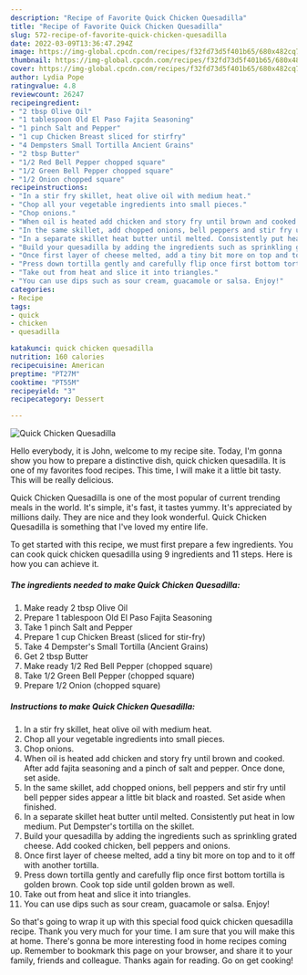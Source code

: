 ```yaml
---
description: "Recipe of Favorite Quick Chicken Quesadilla"
title: "Recipe of Favorite Quick Chicken Quesadilla"
slug: 572-recipe-of-favorite-quick-chicken-quesadilla
date: 2022-03-09T13:36:47.294Z
image: https://img-global.cpcdn.com/recipes/f32fd73d5f401b65/680x482cq70/quick-chicken-quesadilla-recipe-main-photo.jpg
thumbnail: https://img-global.cpcdn.com/recipes/f32fd73d5f401b65/680x482cq70/quick-chicken-quesadilla-recipe-main-photo.jpg
cover: https://img-global.cpcdn.com/recipes/f32fd73d5f401b65/680x482cq70/quick-chicken-quesadilla-recipe-main-photo.jpg
author: Lydia Pope
ratingvalue: 4.8
reviewcount: 26247
recipeingredient:
- "2 tbsp Olive Oil"
- "1 tablespoon Old El Paso Fajita Seasoning"
- "1 pinch Salt and Pepper"
- "1 cup Chicken Breast sliced for stirfry"
- "4 Dempsters Small Tortilla Ancient Grains"
- "2 tbsp Butter"
- "1/2 Red Bell Pepper chopped square"
- "1/2 Green Bell Pepper chopped square"
- "1/2 Onion chopped square"
recipeinstructions:
- "In a stir fry skillet, heat olive oil with medium heat."
- "Chop all your vegetable ingredients into small pieces."
- "Chop onions."
- "When oil is heated add chicken and story fry until brown and cooked. After add fajita seasoning and a pinch of salt and pepper. Once done, set aside."
- "In the same skillet, add chopped onions, bell peppers and stir fry until bell pepper sides appear a little bit black and roasted. Set aside when finished."
- "In a separate skillet heat butter until melted. Consistently put heat in low medium. Put Dempster&#39;s tortilla on the skillet."
- "Build your quesadilla by adding the ingredients such as sprinkling grated cheese. Add cooked chicken, bell peppers and onions."
- "Once first layer of cheese melted, add a tiny bit more on top and to it off with another tortilla."
- "Press down tortilla gently and carefully flip once first bottom tortilla is golden brown. Cook top side until golden brown as well."
- "Take out from heat and slice it into triangles."
- "You can use dips such as sour cream, guacamole or salsa. Enjoy!"
categories:
- Recipe
tags:
- quick
- chicken
- quesadilla

katakunci: quick chicken quesadilla 
nutrition: 160 calories
recipecuisine: American
preptime: "PT27M"
cooktime: "PT55M"
recipeyield: "3"
recipecategory: Dessert

---
```



![Quick Chicken Quesadilla](https://img-global.cpcdn.com/recipes/f32fd73d5f401b65/680x482cq70/quick-chicken-quesadilla-recipe-main-photo.jpg)

Hello everybody, it is John, welcome to my recipe site. Today, I'm gonna show you how to prepare a distinctive dish, quick chicken quesadilla. It is one of my favorites food recipes. This time, I will make it a little bit tasty. This will be really delicious.

Quick Chicken Quesadilla is one of the most popular of current trending meals in the world. It's simple, it's fast, it tastes yummy. It's appreciated by millions daily. They are nice and they look wonderful. Quick Chicken Quesadilla is something that I've loved my entire life.




To get started with this recipe, we must first prepare a few ingredients. You can cook quick chicken quesadilla using 9 ingredients and 11 steps. Here is how you can achieve it.

<!--inarticleads1-->

##### The ingredients needed to make Quick Chicken Quesadilla:

1. Make ready 2 tbsp Olive Oil
1. Prepare 1 tablespoon Old El Paso Fajita Seasoning
1. Take 1 pinch Salt and Pepper
1. Prepare 1 cup Chicken Breast (sliced for stir-fry)
1. Take 4 Dempster&#39;s Small Tortilla (Ancient Grains)
1. Get 2 tbsp Butter
1. Make ready 1/2 Red Bell Pepper (chopped square)
1. Take 1/2 Green Bell Pepper (chopped square)
1. Prepare 1/2 Onion (chopped square)




<!--inarticleads2-->

##### Instructions to make Quick Chicken Quesadilla:

1. In a stir fry skillet, heat olive oil with medium heat.
1. Chop all your vegetable ingredients into small pieces.
1. Chop onions.
1. When oil is heated add chicken and story fry until brown and cooked. After add fajita seasoning and a pinch of salt and pepper. Once done, set aside.
1. In the same skillet, add chopped onions, bell peppers and stir fry until bell pepper sides appear a little bit black and roasted. Set aside when finished.
1. In a separate skillet heat butter until melted. Consistently put heat in low medium. Put Dempster&#39;s tortilla on the skillet.
1. Build your quesadilla by adding the ingredients such as sprinkling grated cheese. Add cooked chicken, bell peppers and onions.
1. Once first layer of cheese melted, add a tiny bit more on top and to it off with another tortilla.
1. Press down tortilla gently and carefully flip once first bottom tortilla is golden brown. Cook top side until golden brown as well.
1. Take out from heat and slice it into triangles.
1. You can use dips such as sour cream, guacamole or salsa. Enjoy!




So that's going to wrap it up with this special food quick chicken quesadilla recipe. Thank you very much for your time. I am sure that you will make this at home. There's gonna be more interesting food in home recipes coming up. Remember to bookmark this page on your browser, and share it to your family, friends and colleague. Thanks again for reading. Go on get cooking!
